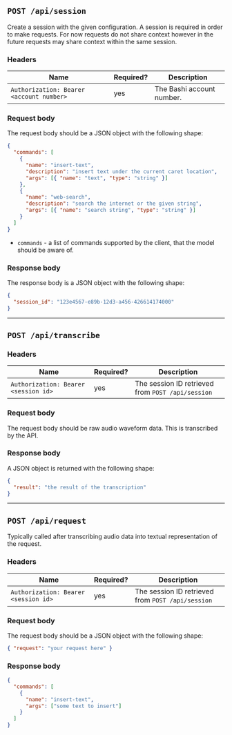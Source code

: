 ## `POST /api/session`

Create a session with the given configuration. A session is required in order to
make requests. For now requests do not share context however in the future
requests may share context within the same session.

### Headers

| Name                                     | Required? | Description               |
| ---------------------------------------- | --------- | ------------------------- |
| `Authorization: Bearer <account number>` | yes       | The Bashi account number. |

### Request body

The request body should be a JSON object with the following shape:

```json
{
  "commands": [
    {
      "name": "insert-text",
      "description": "insert text under the current caret location",
      "args": [{ "name": "text", "type": "string" }]
    },
    {
      "name": "web-search",
      "description": "search the internet or the given string",
      "args": [{ "name": "search string", "type": "string" }]
    }
  ]
}
```

- `commands` - a list of commands supported by the client, that the model should
  be aware of.

### Response body

The response body is a JSON object with the following shape:

```json
{
  "session_id": "123e4567-e89b-12d3-a456-426614174000"
}
```

---

## `POST /api/transcribe`

### Headers

| Name                                 | Required? | Description                                       |
| ------------------------------------ | --------- | ------------------------------------------------- |
| `Authorization: Bearer <session id>` | yes       | The session ID retrieved from `POST /api/session` |

### Request body

The request body should be raw audio waveform data. This is transcribed by the API.

### Response body

A JSON object is returned with the following shape:

```json
{
  "result": "the result of the transcription"
}
```

---

## `POST /api/request`

Typically called after transcribing audio data into textual representation of
the request.

### Headers

| Name                                 | Required? | Description                                       |
| ------------------------------------ | --------- | ------------------------------------------------- |
| `Authorization: Bearer <session id>` | yes       | The session ID retrieved from `POST /api/session` |

### Request body

The request body should be a JSON object with the following shape:

```json
{ "request": "your request here" }
```

### Response body

```json
{
  "commands": [
    {
      "name": "insert-text",
      "args": ["some text to insert"]
    }
  ]
}
```
